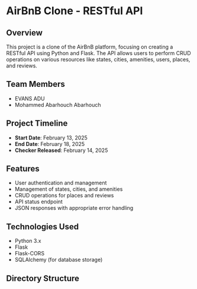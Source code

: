 # AirBnB Clone - RESTful API

## Overview

This project is a clone of the AirBnB platform, focusing on creating a RESTful API using Python and Flask. The API allows users to perform CRUD operations on various resources like states, cities, amenities, users, places, and reviews.

## Team Members

- EVANS ADU
- Mohammed Abarhouch Abarhouch

## Project Timeline

- **Start Date**: February 13, 2025
- **End Date**: February 18, 2025
- **Checker Released**: February 14, 2025

## Features

- User authentication and management
- Management of states, cities, and amenities
- CRUD operations for places and reviews
- API status endpoint
- JSON responses with appropriate error handling

## Technologies Used

- Python 3.x
- Flask
- Flask-CORS
- SQLAlchemy (for database storage)

## Directory Structure
